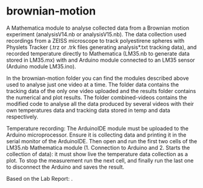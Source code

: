 # brownian-motion
A Mathematica module to analyse collected data from a Brownian motion experiment (analysisV14.nb or analysisV15.nb). The data collection used recordings from a ZEISS microscope to track polyestirene spheres with Physlets Tracker (.trz or .trk files generating analysis*.txt tracking data), and recorded temperature directly to Mathematica (LM35.nb to generate data stored in LM35.mx) with and Arduino module connected to an LM35 sensor (Arduino module LM35.ino). 

In the brownian-motion folder you can find the modules described above used to analyse just one video at a time. The folder data contains the tracking data of the only one video uploaded and the results folder contains the numerical and plot results. The folder combined-videos contains the modified code to analyse all the data produced by several videos with their own temperatures data and tracking data stored in temp and data respectively. 

Temperature recording: The ArduinoIDE module must be uploaded to the Arduino microprocessor. Ensure it is collecting data and printing it in the serial monitor of the ArduinoIDE. Then open and run the first two cells of the LM35.nb Mathematica module (1. Connection to Arduino and 2. Starts the collection of data): it must show live the temperature data collection as a plot. To stop the measurement run the next cell, and finally run the last one to disconnect the Arduino and saves the result.

Based on the Lab Report: .

